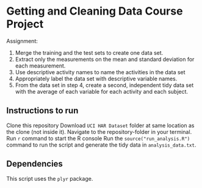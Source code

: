# Getting and Cleaning Data Course Project

Assignment: 
1. Merge the training and the test sets to create one data set.
2. Extract only the measurements on the mean and standard deviation for each measurement. 
3. Use descriptive activity names to name the activities in the data set
4. Appropriately label the data set with descriptive variable names. 
5. From the data set in step 4, create a second, independent tidy data set with the average of each variable for each activity and each subject.

## Instructions to run

Clone this repository
Download ```UCI HAR Dataset``` folder at same location as the clone (not inside it). 
Navigate to the repository-folder in your terminal.
Run ```r``` command to start the R console
Run the ```source("run_analysis.R")``` command to run the script and generate the tidy data in ```analysis_data.txt```.

## Dependencies

This script uses the ```plyr``` package.

